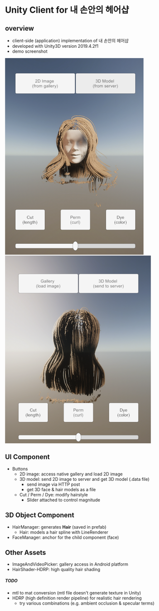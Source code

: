 # Unity Client for 내 손안의 헤어샵

## overview

- client-side (application) implementation of 내 손안의 헤어샵
- developed with Unity3D version 2019.4.2f1
- demo screenshot

![image](./front.png)![image](./back.png)

## UI Component

- Buttons
  - 2D image: access native gallery and load 2D image
  - 3D model: send 2D image to server and get 3D model (.data file)
    - send image via HTTP post
    - get 3D face & hair models as a file
  - Cut / Perm / Dye: modify hairstyle
    - Slider attached to control magnitude

## 3D Object Component

- HairManager: generates **Hair** (saved in prefab) 
  - Hair: models a hair spline with LineRenderer
- FaceManager: anchor for the child component (face)



## Other Assets

- ImageAndVideoPicker: gallery access in Android platform
- HairShader-HDRP: high quality hair shading 



##### TODO

- mtl to mat conversion (mtl file doesn't generate texture in Unity)
- HDRP (high definition render pipeline) for realistic hair rendering
  - try various combinations (e.g. ambient occlusion & specular terms)